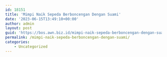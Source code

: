 ```yaml
---
id: 18151
title: 'Mimpi Naik Sepeda Berboncengan Dengan Suami'
date: '2023-06-15T13:49:10+00:00'
author: admin
layout: post
guid: 'https://bos.awn.biz.id/mimpi-naik-sepeda-berboncengan-dengan-suami/'
permalink: /mimpi-naik-sepeda-berboncengan-dengan-suami/
categories:
    - Uncategorized
---
```


